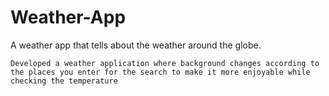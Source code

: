 # Weather-App
A weather app that tells about the weather around the globe.

`Developed a weather application where background changes according to the places you enter for the search to make it more enjoyable while checking the temperature`
